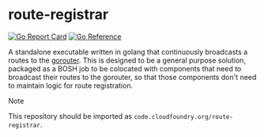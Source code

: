 # route-registrar

[![Go Report Card](https://goreportcard.com/badge/code.cloudfoundry.org/route-registrar)](https://goreportcard.com/report/code.cloudfoundry.org/route-registrar)
[![Go Reference](https://pkg.go.dev/badge/code.cloudfoundry.org/route-registrar.svg)](https://pkg.go.dev/code.cloudfoundry.org/route-registrar)

A standalone executable written in golang that continuously broadcasts a routes
to the [gorouter](https://github.com/cloudfoundry/gorouter).  This is designed
to be a general purpose solution, packaged as a BOSH job to be colocated with
components that need to broadcast their routes to the gorouter, so that those
components don't need to maintain logic for route registration.

> [!NOTE]
>
> This repository should be imported as `code.cloudfoundry.org/route-registrar`.
